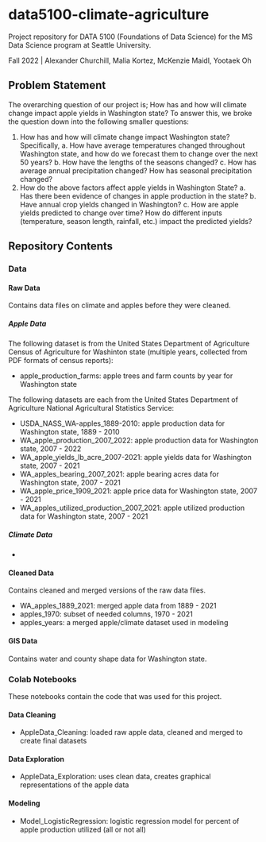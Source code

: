 # data5100-climate-agriculture
Project repository for DATA 5100 (Foundations of Data Science) for the MS Data Science program at Seattle University.

Fall 2022 | Alexander Churchill, Malia Kortez, McKenzie Maidl, Yootaek Oh

## Problem Statement
The overarching question of our project is; How has and how will climate change impact apple yields in Washington state? To answer this, we broke the question down into the following smaller questions:

1. How has and how will climate change impact Washington state? Specifically,
  a. How have average temperatures changed throughout Washington state, and how do we forecast them to change over the next 50 years?
  b. How have the lengths of the seasons changed?
  c. How has average annual precipitation changed? How has seasonal precipitation changed?
2. How do the above factors affect apple yields in Washington State?
  a. Has there been evidence of changes in apple production in the state?
  b. Have annual crop yields changed in Washington?
  c. How are apple yields predicted to change over time? How do different inputs (temperature, season length, rainfall, etc.) impact the predicted yields?

## Repository Contents

### Data

#### Raw Data
Contains data files on climate and apples before they were cleaned.

##### Apple Data
The following dataset is from the United States Department of Agriculture Census of Agriculture for Washinton state (multiple years, collected from PDF formats of census reports):
- apple_production_farms: apple trees and farm counts by year for Washington state

The following datasets are each from the United States Department of Agriculture National Agricultural Statistics Service: 
- USDA_NASS_WA-apples_1889-2010: apple production data for Washington state, 1889 - 2010
- WA_apple_production_2007_2022: apple production data for Washington state, 2007 - 2022
- WA_apple_yields_lb_acre_2007-2021: apple yields data for Washington state, 2007 - 2021
- WA_apples_bearing_2007_2021: apple bearing acres data for Washington state, 2007 - 2021
- WA_apple_price_1909_2021: apple price data for Washington state, 2007 - 2021
- WA_apples_utilized_production_2007_2021: apple utilized production data for Washington state, 2007 - 2021

##### Climate Data
- 

#### Cleaned Data
Contains cleaned and merged versions of the raw data files.

- WA_apples_1889_2021: merged apple data from 1889 - 2021
- apples_1970: subset of needed columns, 1970 - 2021
- apples_years: a merged apple/climate dataset used in modeling

#### GIS Data
Contains water and county shape data for Washington state.

### Colab Notebooks
These notebooks contain the code that was used for this project.

#### Data Cleaning
- AppleData_Cleaning: loaded raw apple data, cleaned and merged to create final datasets

#### Data Exploration
- AppleData_Exploration: uses clean data, creates graphical representations of the apple data

#### Modeling
- Model_LogisticRegression: logistic regression model for percent of apple production utilized (all or not all) 
